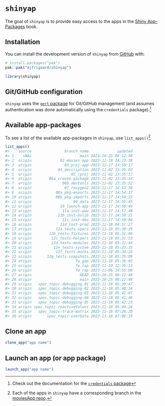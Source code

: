 
<!-- README.md is generated from README.Rmd. Please edit that file -->

# `shinyap`

<!-- badges: start -->
<!-- badges: end -->

The goal of `shinyap` is to provide easy access to the apps in the
[Shiny App-Packages](https://mjfrigaard.github.io/shiny-app-pkgs/) book.

## Installation

You can install the development version of `shinyap` from
[GitHub](https://github.com/) with:

``` r
# install.packages("pak")
pak::pak("mjfrigaard/shinyap")
```

``` r
library(shinyap)
```

## Git/GitHub configuration

`shinyap` uses the [`gert` package](https://docs.ropensci.org/gert/) for
Git/GitHub management (and assumes authentication was done automatically
using the `credentials` package).[^1]

## Available app-packages

To see a list of the available app-packages in `shinyap`, use
`list_apps()`[^2]

``` r
list_apps()
#>    source               branch_name             updated
#> 1    <NA>                      main 2023-10-25 08:12:48
#> 2  origin             02_movies-app 2023-11-19 14:23:38
#> 3  origin               03_proj-app 2023-11-17 14:50:17
#> 4  origin            04_description 2023-11-02 13:35:02
#> 5  origin                  05_rproj 2023-11-02 13:35:17
#> 6  origin        06a_create-package 2023-11-02 13:35:34
#> 7  origin              06b_devtools 2023-11-02 13:35:52
#> 8  origin               07_roxygen2 2023-11-17 14:53:36
#> 9  origin           08a_pkg-exports 2023-11-17 14:54:17
#> 10 origin           08b_pkg-imports 2023-11-17 14:54:52
#> 11 origin                   09_data 2023-11-17 14:55:45
#> 12 origin             10_launch-app 2023-11-17 14:56:49
#> 13 origin              11a_inst-www 2023-11-17 14:57:48
#> 14 origin            11b_inst-bslib 2023-11-17 14:58:21
#> 15 origin              11c_inst-dev 2023-11-17 14:59:04
#> 16 origin             11d_inst-prod 2023-11-18 04:51:27
#> 17 origin           12a_tests-specs 2023-11-18 05:30:29
#> 18 origin        12b_tests-fixtures 2023-11-18 05:31:06
#> 19 origin         12c_tests-helpers 2023-11-18 05:31:53
#> 20 origin         12d_tests-modules 2023-11-18 05:32:44
#> 21 origin          12e_tests-system 2023-11-18 05:33:35
#> 22 origin           12f_tests-mocks 2023-11-18 05:34:25
#> 23 origin       12g_tests-snapshots 2023-11-18 05:35:09
#> 24 origin                    fw_gap 2023-11-18 05:36:02
#> 25 origin                    fw_lap 2023-11-10 12:35:13
#> 26 origin                    fw_rap 2023-11-06 14:55:08
#> 27 origin                      HEAD 2023-10-25 08:12:48
#> 28 origin                      main 2023-10-25 08:12:48
#> 29 origin   spec_topic-debugging-01 2023-11-18 05:39:47
#> 30 origin   spec_topic-debugging-02 2023-11-18 05:40:34
#> 31 origin   spec_topic-debugging-03 2023-11-18 05:41:07
#> 32 origin   spec_topic-debugging-04 2023-11-18 05:41:46
#> 33 origin   spec_topic-debugging-05 2023-11-18 05:42:23
#> 34 origin spec_topic-reactiveValues 2023-11-18 05:44:24
#> 35 origin   spec_topic-trace-matrix 2023-11-18 07:26:20
#> 36 origin       spec_topic-userData 2023-11-18 07:06:19
```

## Clone an app

``` r
clone_app("app name")
```

## Launch an app (or app package)

``` r
launch_app("app name")
```

[^1]: Check out the documentation for the [`credentials`
    package](https://docs.ropensci.org/credentials/articles/intro.html)

[^2]: Each of the apps in `shinyap` have a corresponding branch in the
    [moviesApp
    repo](https://github.com/mjfrigaard/moviesApp/branches/all).
